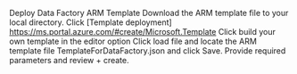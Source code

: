 
Deploy Data Factory ARM Template
Download the ARM template file to your local directory.
Click [Template deployment] https://ms.portal.azure.com/#create/Microsoft.Template
Click build your own template in the editor option
Click load file and locate the ARM template file TemplateForDataFactory.json and click Save.
Provide required parameters and review + create.
